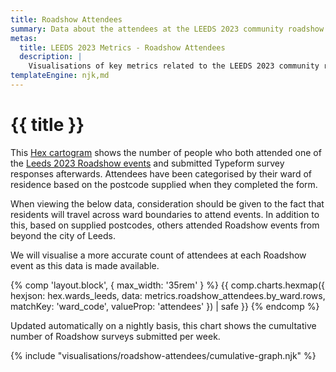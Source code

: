 ```yaml
---
title: Roadshow Attendees
summary: Data about the attendees at the LEEDS 2023 community roadshow events.
metas:
  title: LEEDS 2023 Metrics - Roadshow Attendees
  description: |
    Visualisations of key metrics related to the LEEDS 2023 community roadshow events.
templateEngine: njk,md
---
```


# {{ title }}

This [Hex cartogram](https://open-innovations.org/blog/2017-05-08-mapping-election-with-hexes) shows the number of people who both attended one of the [Leeds 2023 Roadshow events](https://leeds2023.co.uk/news/get-ready-for-the-roadshow-with-leeds-2023) and submitted Typeform survey responses afterwards. Attendees have been categorised by their ward of residence based on the postcode supplied when they completed the form.  

When viewing the below data, consideration should be given to the fact that residents will travel across ward boundaries to attend events. In addition to this, based on supplied postcodes, others attended Roadshow events from beyond the city of Leeds.

We will visualise a more accurate count of attendees at each Roadshow event as this data is made available.

{% comp 'layout.block', { max_width: '35rem' } %}
{{ comp.charts.hexmap({
  hexjson: hex.wards_leeds,
  data: metrics.roadshow_attendees.by_ward.rows,
  matchKey: 'ward_code',
  valueProp: 'attendees'
}) | safe }}
{% endcomp %}

Updated automatically on a nightly basis, this chart shows the cumultative number of Roadshow surveys submitted per week.

{% include "visualisations/roadshow-attendees/cumulative-graph.njk" %}

